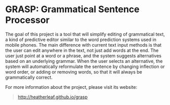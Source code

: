 
GRASP: Grammatical Sentence Processor
=====================================

The goal of this project is a tool that will simplify editing of grammatical text, a kind of predictive editor similar to the word prediction systems used in mobile phones. The main difference with current text input methods is that the user can edit anywhere in the text, not just add words at the end. The user just point at a word or a phrase, and the system suggests alternatives based on an underlying grammar. When the user selects an alternative, the system will automatically reformulate the sentence by changing inflection or word order, or adding or removing words, so that it will always be grammatically correct.

For more information about the project, please visit its website:

> <http://heatherleaf.github.io/grasp>

